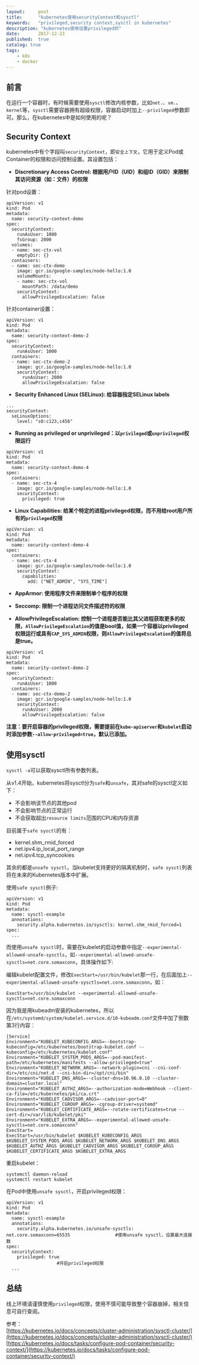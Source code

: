 ```yaml
---
layout:     post
title:      "kubernetes使用securityContext和sysctl"
keywords:   "privileged,security context,sysctl in kubernetes" 
description: "kubernetes使用设置privileged的"
date:       2017-12-23
published:  true 
catalog: true
tags:
    - k8s 
    - docker 
---
```


## 前言
在运行一个容器时，有时候需要使用`sysctl`修改内核参数，比如`net.`、`vm.`、`kernel`等，`sysctl`需要容器拥有超级权限，容器启动时加上`--privileged`参数即可。那么，在kubernetes中是如何使用的呢？

## Security Context
kubernetes中有个字段叫`securityContext`，即`安全上下文`，它用于定义Pod或Container的权限和访问控制设置。其设置包括：

* **Discretionary Access Control: 根据用户ID（UID）和组ID（GID）来限制其访问资源（如：文件）的权限**

针对pod设置：

```
apiVersion: v1
kind: Pod
metadata:
  name: security-context-demo
spec:
  securityContext:
    runAsUser: 1000
    fsGroup: 2000
  volumes:
  - name: sec-ctx-vol
    emptyDir: {}
  containers:
  - name: sec-ctx-demo
    image: gcr.io/google-samples/node-hello:1.0
    volumeMounts:
    - name: sec-ctx-vol
      mountPath: /data/demo
    securityContext:
      allowPrivilegeEscalation: false
```

针对container设置：

```
apiVersion: v1
kind: Pod
metadata:
  name: security-context-demo-2
spec:
  securityContext:
    runAsUser: 1000
  containers:
  - name: sec-ctx-demo-2
    image: gcr.io/google-samples/node-hello:1.0
    securityContext:
      runAsUser: 2000
      allowPrivilegeEscalation: false
```

* **Security Enhanced Linux (SELinux): 给容器指定SELinux labels**

```
...
securityContext:
  seLinuxOptions:
    level: "s0:c123,c456"
```

* **Running as privileged or unprivileged：以`privileged`或`unprivileged`权限运行**

```
apiVersion: v1
kind: Pod
metadata:
  name: security-context-demo-4
spec:
  containers:
  - name: sec-ctx-4
    image: gcr.io/google-samples/node-hello:1.0
    securityContext:
      privileged: true
```

* **Linux Capabilities: 给某个特定的进程privileged权限，而不用给root用户所有的`privileged`权限**

```
apiVersion: v1
kind: Pod
metadata:
  name: security-context-demo-4
spec:
  containers:
  - name: sec-ctx-4
    image: gcr.io/google-samples/node-hello:1.0
    securityContext:
      capabilities:
        add: ["NET_ADMIN", "SYS_TIME"]
```

* **AppArmor: 使用程序文件来限制单个程序的权限**

* **Seccomp: 限制一个进程访问文件描述符的权限**

* **AllowPrivilegeEscalation: 控制一个进程是否能比其父进程获取更多的权限，`AllowPrivilegeEscalation`的值是bool值，如果一个容器以privileged权限运行或具有`CAP_SYS_ADMIN`权限，则`AllowPrivilegeEscalation`的值将总是true。**

```
apiVersion: v1
kind: Pod
metadata:
  name: security-context-demo-2
spec:
  securityContext:
    runAsUser: 1000
  containers:
  - name: sec-ctx-demo-2
    image: gcr.io/google-samples/node-hello:1.0
    securityContext:
      runAsUser: 2000
      allowPrivilegeEscalation: false
```

**注意：要开启容器的privileged权限，需要提前在`kube-apiserver`和`kubelet`启动时添加参数`--allow-privileged=true`，默认已添加。**
		
## 使用sysctl
`sysctl -a`可以获取sysctl所有参数列表。

从v1.4开始，kubernetes将sysctl分为`safe`和`unsafe`，其对safe的sysctl定义如下：

* 不会影响该节点的其他pod
* 不会影响节点的正常运行
* 不会获取超出`resource limits`范围的CPU和内存资源

目前属于`safe sysctl`的有：

* kernel.shm_rmid_forced
* net.ipv4.ip_local_port_range
* net.ipv4.tcp_syncookies

其余的都是`unsafe sysctl`，当kubelet支持更好的隔离机制时，`safe sysctl`列表将在未来的Kubernetes版本中扩展。

使用`safe sysctl`例子:
```
apiVersion: v1
kind: Pod
metadata:
  name: sysctl-example
  annotations:
    security.alpha.kubernetes.io/sysctls: kernel.shm_rmid_forced=1
spec:
  ...
```

而使用`unsafe sysctl`时，需要在kubelet的启动参数中指定`--experimental-allowed-unsafe-sysctls`，如`--experimental-allowed-unsafe-sysctls=net.core.somaxconn`，具体操作如下:

编辑kubelet配置文件，修改`ExecStart=/usr/bin/kubelet`那一行，在后面加上`--experimental-allowed-unsafe-sysctls=net.core.somaxconn`，如：
```
ExecStart=/usr/bin/kubelet --experimental-allowed-unsafe-sysctls=net.core.somaxconn
```

因为我是用kubeadm安装的kubernetes，所以在`/etc/systemd/system/kubelet.service.d/10-kubeadm.conf`文件中加了倒数第3行内容：
```
[Service]
Environment="KUBELET_KUBECONFIG_ARGS=--bootstrap-kubeconfig=/etc/kubernetes/bootstrap-kubelet.conf --kubeconfig=/etc/kubernetes/kubelet.conf"
Environment="KUBELET_SYSTEM_PODS_ARGS=--pod-manifest-path=/etc/kubernetes/manifests --allow-privileged=true"
Environment="KUBELET_NETWORK_ARGS=--network-plugin=cni --cni-conf-dir=/etc/cni/net.d --cni-bin-dir=/opt/cni/bin"
Environment="KUBELET_DNS_ARGS=--cluster-dns=10.96.0.10 --cluster-domain=cluster.local"
Environment="KUBELET_AUTHZ_ARGS=--authorization-mode=Webhook --client-ca-file=/etc/kubernetes/pki/ca.crt"
Environment="KUBELET_CADVISOR_ARGS=--cadvisor-port=0"
Environment="KUBELET_CGROUP_ARGS=--cgroup-driver=systemd"
Environment="KUBELET_CERTIFICATE_ARGS=--rotate-certificates=true --cert-dir=/var/lib/kubelet/pki"
Environment="KUBELET_EXTRA_ARGS=--experimental-allowed-unsafe-sysctls=net.core.somaxconn"
ExecStart=
ExecStart=/usr/bin/kubelet $KUBELET_KUBECONFIG_ARGS $KUBELET_SYSTEM_PODS_ARGS $KUBELET_NETWORK_ARGS $KUBELET_DNS_ARGS $KUBELET_AUTHZ_ARGS $KUBELET_CADVISOR_ARGS $KUBELET_CGROUP_ARGS $KUBELET_CERTIFICATE_ARGS $KUBELET_EXTRA_ARGS
```

重启kubelet：
```
systemctl daemon-reload
systemctl restart kubelet
```

在Pod中使用`unsafe sysctl`，开启privileged权限：

```
apiVersion: v1
kind: Pod
metadata:
  name: sysctl-example
  annotations:
    security.alpha.kubernetes.io/unsafe-sysctls: net.core.somaxconn=65535                 #使用unsafe sysctl，设置最大连接数
spec:
  securityContext:
    privileged: true                                                                      #开启privileged权限
  ...
```

## 总结
线上环境请谨慎使用`privileged`权限，使用不慎可能导致整个容器崩掉，相关信息可自行查阅。

参考：  
[https://kubernetes.io/docs/concepts/cluster-administration/sysctl-cluster/](https://kubernetes.io/docs/concepts/cluster-administration/sysctl-cluster/)  
[https://kubernetes.io/docs/tasks/configure-pod-container/security-context/](https://kubernetes.io/docs/tasks/configure-pod-container/security-context/)  
